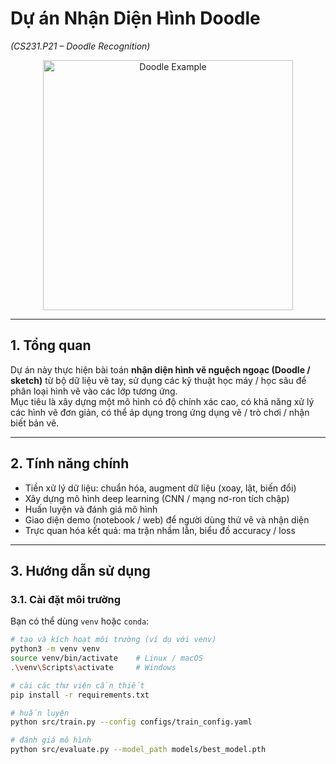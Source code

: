 # Dự án Nhận Diện Hình Doodle  
*(CS231.P21 – Doodle Recognition)*

<p align="center">
  <img src="https://github.com/user-attachments/assets/254e2516-9f47-4874-b688-cbc55dbd0880" alt="Doodle Example" width="400"/>
</p>

---

## 1. Tổng quan  
Dự án này thực hiện bài toán **nhận diện hình vẽ nguệch ngoạc (Doodle / sketch)** từ bộ dữ liệu vẽ tay, sử dụng các kỹ thuật học máy / học sâu để phân loại hình vẽ vào các lớp tương ứng.  
Mục tiêu là xây dựng một mô hình có độ chính xác cao, có khả năng xử lý các hình vẽ đơn giản, có thể áp dụng trong ứng dụng vẽ / trò chơi / nhận biết bản vẽ.

---

## 2. Tính năng chính  
- Tiền xử lý dữ liệu: chuẩn hóa, augment dữ liệu (xoay, lật, biến đổi)  
- Xây dựng mô hình deep learning (CNN / mạng nơ-ron tích chập)  
- Huấn luyện và đánh giá mô hình  
- Giao diện demo (notebook / web) để người dùng thử vẽ và nhận diện  
- Trực quan hóa kết quả: ma trận nhầm lẫn, biểu đồ accuracy / loss  

---

## 3. Hướng dẫn sử dụng

### 3.1. Cài đặt môi trường  
Bạn có thể dùng `venv` hoặc `conda`:

```bash
# tạo và kích hoạt môi trường (ví dụ với venv)
python3 -m venv venv
source venv/bin/activate    # Linux / macOS
.\venv\Scripts\activate     # Windows

# cài các thư viện cần thiết
pip install -r requirements.txt

# huấn luyện
python src/train.py --config configs/train_config.yaml

# đánh giá mô hình
python src/evaluate.py --model_path models/best_model.pth

